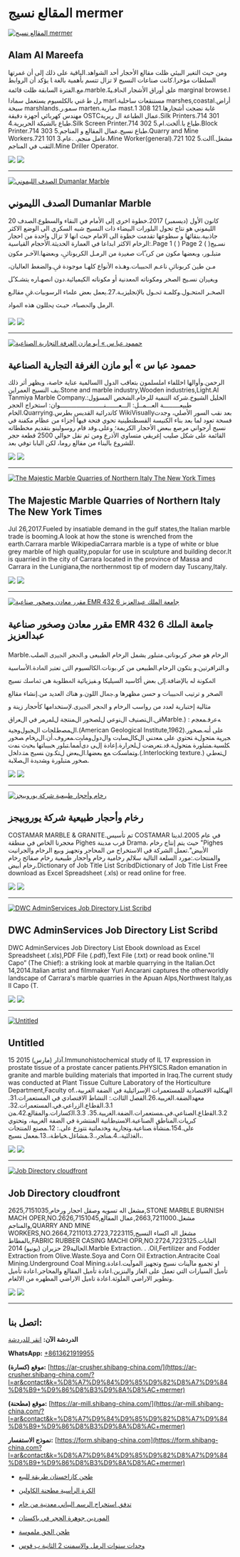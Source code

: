 # المقالع نسيج mermer

<a href="https://swt.shibang-china.com/?l=ar&img&k=%D8%A7%D9%84%D9%85%D9%82%D8%A7%D9%84%D8%B9+%D9%86%D8%B3%D9%8A%D8%AC+mermer" target="_blank">![المقالع نسيج mermer](http://static.shibang-china.com/all-800x300/581.jpg)</a>

## Alam Al Mareefa
وﻣﻦ ﺣﻴﺚ اﻟﺘﻐﻴﺮ اﻟﺒﻴﺌﻲ ﻇﻠﺖ ﻣﻘﺎﻟﻊ اﻷﺣﺠﺎر أﺣﺪ اﻟﺸﻮاﻫﺪ.اﻟﺒﺎﻗﻴﺔ ﻋﻠﻰ ذﻟﻚ إﻟﻰ أن ﻏﻤﺮﺗﻬﺎ اﻟﺴﻠﻄﺎت ﻣﺆﺧﺮا.ﻛﺎﻧﺖ ﺻﻨﺎﻋﺎت اﻟﻨﺴﻴﺞ ﻻ ﺗﺰال ﺗﺘﺴﻢ ﺑﺄﻫﻤﻴﺔ ﺑﺎﻟﻐﺔ ﺎ ﻳﺆﻛﺪ أن اﻟﺮواﺑﻂ ﻣﻊ.اﻟﻔﺘﺮة اﻟﺴﺎﺑﻘﺔ ﻇﻠﺖ ﻗﺎﺋﻤﺔ.marble.ﻋﻠﻖ أوراق اﻷﺷﺠﺎر اﳊﺎﻓ.ﻴﺔّ marginal browse.ا ﺮل ﻃ ﻏﻨﻲ ﺑﺎﻟﻜﻠﺴﻴﻮم ﻳﺴﺘﻌﻤﻞ ﺳﻤﺎدا marl.ﻣﺴﺘﻨﻘﻌﺎت ﺳﺎﺣﻠﻴﺔ marshes,coastal.أراض ﺳﺒﺨﺔ marshlands.ﺳﻤﻮ.ر marten.ﺻﺎرﻳﺔ mast.ﻏﺎﺑﺔ ﻧﻀﺠﺖ أﺷﺠﺎرﻫﺎ.121 308 1 مهندس كهربائي أجهزة دقيقة OSTCعمال الطباعة ال ريرية.Silk Printers.714 301 4.طباع بالشبكة الحريرية.Silk Screen Printer.714 302 5.طباع با.ألخت.ام.Block Printer.714 303 5.طباع نسيج.عمال المقالع و المناجم.Quarry and Mine Workers.721 101 3.عامل منجم. .عام.Mine Worker(general).721 102 5.مشغل.آالت الثقب في المناجم.Mine Driller Operator.


<a href="https://whatsapp.shibangsoft.com/WhatsApp.php" target="_blank" title="WhatsApp">![](http://static.shibang-china.com/icon/whatsapp.png)</a> <a href="https://swt.shibang-china.com/?l=ar&icon&k=%D8%A7%D9%84%D9%85%D9%82%D8%A7%D9%84%D8%B9+%D9%86%D8%B3%D9%8A%D8%AC+mermer" target="_blank">![](http://static.shibang-china.com/icon/chat-ar.png)</a>

---

<a href="https://swt.shibang-china.com/?l=ar&img&k=%D8%A7%D9%84%D9%85%D9%82%D8%A7%D9%84%D8%B9+%D9%86%D8%B3%D9%8A%D8%AC+mermer" target="_blank">![الصدف الليموني Dumanlar Marble](http://static.shibang-china.com/all-800x300/178.jpg)</a>

## الصدف الليموني Dumanlar Marble
20 كانون الأول (ديسمبر) 2017.خطوة اخرى إلى الأمام في النقاء والسطوع.الصدف الليموني هو نتاج تحول البلورات البيضاء ذات النسيج شبه السكري الى الوضع الاكثر جاذبية.بنقائها و سطوعها تقدمت خطوة الى الامام حيث انها لا تزال واحدة من احجار الرخام الاكثر ابداعا في العمارة الحديثة.الأحجام القياسية:.Page 1 ( ) Page 2 ( )ﻧﺴـﻴﺞ ﻣﺘﺒﻠـﻮﺭ، ﻭﺑﻌﻀﻬﺎ ﻣﻜﻮﻥ ﻣﻦ ﻛﺮﻳﹼﺎﺕ ﺻﻐﲑﺓ ﻣﻦ ﺍﻟﺮﻣـﻞ ﺍﻟﻜﺮﺑﻮﻧﺎﰐ، ﻭﺑﻌﻀﻬﺎ.ﺍﻵﺧـﺮ ﻣﻜﻮﻥ ﻣـﻦ ﻃﲔ ﻛﺮﺑﻮﻧﺎﰐ ﻧﺎﻋـﻢ ﺍﳊﺒﻴﺒﺎﺕ.ﻭﻫـﺬﻩ ﺍﻷﻧﻮﺍﻉ ﻛﻠﻬـﺎ ﻣﻮﺟﻮﺩﺓ ﰲ.ﻭﺍﻟﻀﻐﻂ ﺍﻟﻌﺎﻟﻴﺎﻥ، ﻭﻳﻐﲑﺍﻥ ﻧﺴـﻴﺞ ﺍﻟﺼﺨﺮ ﻭﻣﻜﻮﻧﺎﺗﻪ ﺍﳌﻌﺪﻧﻴﺔ ﺃﻭ ﻣﻜﻮﻧﺎﺗﻪ ﺍﻟﻜﻴﻤﻴﺎﺋﻴﺔ.ﺩﻭﻥ ﺍﻧﺼﻬـﺎﺭﻩ ﻳﺘﺸـﻜﹼﻞ ﺍﻟﺼﺨـﺮ ﺍﳌﺘﺤـﻮﻝ.ﻭﻛﻠﻤـﺔ ﲢـﻮﻝ ﺑﺎﻹﻧﺠﻠﻴﺰﻳـﺔ.27.ﻳﻌﻤﻞ ﺑﻌﺾ ﻋﻠﲈﺀ ﺍﻟﺮﺳﻮﺑﻴﺎﺕ.ﰲ ﻣﻘﺎﻟـﻊ ﺍﻟﺮﻣﻞ ﻭﺍﳊﺼﺒﺎﺀ، ﺣﻴـﺚ ﳛﻠﻠﻮﻥ ﻫﺬﻩ ﺍﳌﻮﺍﺩ.


<a href="https://whatsapp.shibangsoft.com/WhatsApp.php" target="_blank" title="WhatsApp">![](http://static.shibang-china.com/icon/whatsapp.png)</a> <a href="https://swt.shibang-china.com/?l=ar&icon&k=%D8%A7%D9%84%D9%85%D9%82%D8%A7%D9%84%D8%B9+%D9%86%D8%B3%D9%8A%D8%AC+mermer" target="_blank">![](http://static.shibang-china.com/icon/chat-ar.png)</a>

---

<a href="https://swt.shibang-china.com/?l=ar&img&k=%D8%A7%D9%84%D9%85%D9%82%D8%A7%D9%84%D8%B9+%D9%86%D8%B3%D9%8A%D8%AC+mermer" target="_blank">![حممود عبا س » أبو مازن الغرفة التجارية الصناعية](http://static.shibang-china.com/all-800x300/218.jpg)</a>

## حممود عبا س » أبو مازن الغرفة التجارية الصناعية
الرحمن.وأوالها اخللفاء املسلمون بتعاقب الدول االسالمية عناية خاصة، ويظهر أثر ذلك يف النسيج العمراين.Stone and marble industry,Wooden industries,Light.Al Tanmiya Marble Company.الخليل الشيوخ.شركة التنمية للرخام.الشخص المسؤول: طبيعـــــــــة العـــمــل: الـــعـــــــنــــــــــــــــــــــــوان: استخراج الحجر الخام.Quarrying.كاتدرائية القديس بطرس WikiVisuallyبعد نقب السور الأصلي، وجدت فسحة تعود لما بعد بناء الكنيسة القسطنطينية تحوي فتحة فيها أجزاء من عظام مكفنة في نسيج أرجواني مرصع ببعض الأحجار الكريمة؛ وعلى.وقد قام روسولينو بتقديم مخططاته القائمة على شكل صليب إغريقي متساوي الأذرع ومن ثم نقل حوالي 2500 قطعة حجر للشروع بالبناء من مقالع روما، لكن البابا توفي بعد.


<a href="https://whatsapp.shibangsoft.com/WhatsApp.php" target="_blank" title="WhatsApp">![](http://static.shibang-china.com/icon/whatsapp.png)</a> <a href="https://swt.shibang-china.com/?l=ar&icon&k=%D8%A7%D9%84%D9%85%D9%82%D8%A7%D9%84%D8%B9+%D9%86%D8%B3%D9%8A%D8%AC+mermer" target="_blank">![](http://static.shibang-china.com/icon/chat-ar.png)</a>

---

<a href="https://swt.shibang-china.com/?l=ar&img&k=%D8%A7%D9%84%D9%85%D9%82%D8%A7%D9%84%D8%B9+%D9%86%D8%B3%D9%8A%D8%AC+mermer" target="_blank">![The Majestic Marble Quarries of Northern Italy The New York Times](http://static.shibang-china.com/all-800x300/62.jpg)</a>

## The Majestic Marble Quarries of Northern Italy The New York Times
Jul 26,2017.Fueled by insatiable demand in the gulf states,the Italian marble trade is booming.A look at how the stone is wrenched from the earth.Carrara marble WikipediaCarrara marble is a type of white or blue grey marble of high quality,popular for use in sculpture and building decor.It is quarried in the city of Carrara located in the province of Massa and Carrara in the Lunigiana,the northernmost tip of modern day Tuscany,Italy.


<a href="https://whatsapp.shibangsoft.com/WhatsApp.php" target="_blank" title="WhatsApp">![](http://static.shibang-china.com/icon/whatsapp.png)</a> <a href="https://swt.shibang-china.com/?l=ar&icon&k=%D8%A7%D9%84%D9%85%D9%82%D8%A7%D9%84%D8%B9+%D9%86%D8%B3%D9%8A%D8%AC+mermer" target="_blank">![](http://static.shibang-china.com/icon/chat-ar.png)</a>

---

<a href="https://swt.shibang-china.com/?l=ar&img&k=%D8%A7%D9%84%D9%85%D9%82%D8%A7%D9%84%D8%B9+%D9%86%D8%B3%D9%8A%D8%AC+mermer" target="_blank">![مقرر معادن وصخور صناعية EMR 432 6 جامعة الملك عبدالعزيز](http://static.shibang-china.com/all-800x300/794.jpg)</a>

## مقرر معادن وصخور صناعية EMR 432 6 جامعة الملك عبدالعزيز
Marble.ﺍﻟﺮﺧﺎﻡ ﻫﻮ ﺻﺨﺮ ﻛﺮﺑﻮﻧﺎﺗﻰ.ﻣﺘﺒﻠﻮﺭ ﻳﺸﻤﻞ ﺍﻟﺮﺧﺎﻡ ﺍﻟﻄﺒﻴﻌﻰ ﻭ.ﺍﳊﺠﺮ ﺍﳉﲑﻯ ﺍﻟﺼﻠﺐ ﻭ.ﺍﻟﺘﺮﺍﻓﺮﺗﲔ.ﻭ ﻳﺘﻜﻮﻥ ﺍﻟﺮﺧﺎﻡ.ﺍﻟﻄﺒﻴﻌﻰ ﻣﻦ ﻛﺮ.ﺑﻮﻧﺎﺕ.ﺍﻟﻜﺎﻟﺴﻴﻮﻡ ﺍﻟﱴ ﺗﻌﺘﱪ ﺍﳌﺎﺩﺓ.ﺍﻷﺳﺎﺳﻴﺔ ﺍﳌﻜﻮﻧﺔ ﻟﻪ ﺑﺎﻹﺿﺎﻓﺔ.ﺇﱃ ﺑﻌﺾ ﺃﻛﺎﺳﻴﺪ ﺍﻟﺴﻴﻠﻴﻜﺎ ﻭ.ﻔﻴﺰﻳﺎﺋﻴﺔ ﺍﳌﻄﻠﻮﺑﺔ ﻫﻰ ﲤﺎﺳﻚ ﻧﺴﻴﺞ ﺍﻟﺼﺨﺮ ﻭ ﺗﺮﺗﻴﺐ ﺍﳊﺒﻴﺒﺎﺕ ﻭ ﺣﺴﻦ ﻣﻈﻬﺮﻫﺎ ﻭ.ﲨﺎﻝ ﺍﻟﻠﻮﻥ.ﻭ ﻫﻨﺎﻙ ﺍﻟﻌﺪﻳﺪ ﻣﻦ.ﺇﻧﺸﺎﺀ ﻣﻘﺎﻟﻊ ﻣﺜﺎﻟﻴﺔ ﺇﺧﺘﺒﺎﺭﻳﺔ ﻟﻌﺪﺩ ﻣﻦ ﺭﻭﺍﺳﺐ ﺍﻟﺮﺧﺎﻡ ﻭ ﺍﳊﺠﺮ ﺍﳉﲑﻯ.ﻹﺳﺘﺨﺪﺍﻣﻬﺎ ﻛﺄﺣﺠﺎﺭ ﺯﻳﻨﺔ ﻭ ﰱ.ﺍﻝﺘﺼﻨﻴﻑ ﺍﻝﻨﻭﻋﻲ ﻝﻠﺼﺨﻭﺭ ﺍﻝﻤﻨﺘﺠﺔ ﻝﻠﻤﺭﻤﺭ ﻓﻲ ﺍﻝﻌﺭﺍﻕMarble.) : ﻪﻋﺭﻓ.ﻤﻌﺠﻡ ﺍﻝﻤﺼﻁﻠﺤﺎﺕ ﺍﻝﺠﻴﻭﻝﻭﺠﻴﺔ.(American Geological Institute,1962).ﻋﻠﻰ ﺃﻨﻪ.ﺼﺨﻭﺭ ﺠﻴﺭﻴﺔ ﻤﺘﺤﻭﻝﺔ ﺘﺤﺘﻭﻱ ﻋﻠﻰ ﻤﻌﺩﻨﻲ ﺍﻝﻜﺎﻝﺴﺎﻴﺕ ﻭﺍﻝﺩﻭﻝﻭﻤﺎﻴﺕ.ﻤﻌﺭﻭﻑ.ﺃﻥ.ﺍﻝﺭﺨﺎﻡ ﺼﺨﻭﺭ ﻜﻠﺴﻴﺔ.ﻤﺘﺒﻠﻭﺭﺓ ﻤﺘﺤﻭﻝﺔ.ﻗﺩ.ﺘﻌﺭﻀﺕ ﻝﻠﺤﺭﺍﺭﺓ.ﺇﻋﺎﺩﺓ ﺇﻝﻰ ﺩﻯﺃﻤﻤﺎ.ﺘﺒﻠﻭﺭ ﺤﺒﻴﺒﺎﺘﻬﺎ ﺒﺤﻴﺙ ﻨﻤﺕ ﻭﺘﻤﺎﺴﻜﺕ ﻤﻊ ﺒﻌﻀﻬﺎ.ﺍﻝﺒﻌﺽ ﻝﺘﻜ.ﻭﻥ ﻨﺴﻴﺞ ﻤﺘ.ﺩﺍﺨل.(.Interlocking texture.) ﻝﺘﻌﻁﻲ ﺼﺨﻭﺭ ﻤﺘﺒﻠﻭﺭﺓ ﻭﺸﺩﻴﺩﺓ ﺍﻝﺼﻼﺒﺔ.


<a href="https://whatsapp.shibangsoft.com/WhatsApp.php" target="_blank" title="WhatsApp">![](http://static.shibang-china.com/icon/whatsapp.png)</a> <a href="https://swt.shibang-china.com/?l=ar&icon&k=%D8%A7%D9%84%D9%85%D9%82%D8%A7%D9%84%D8%B9+%D9%86%D8%B3%D9%8A%D8%AC+mermer" target="_blank">![](http://static.shibang-china.com/icon/chat-ar.png)</a>

---

<a href="https://swt.shibang-china.com/?l=ar&img&k=%D8%A7%D9%84%D9%85%D9%82%D8%A7%D9%84%D8%B9+%D9%86%D8%B3%D9%8A%D8%AC+mermer" target="_blank">![رخام وأحجار طبيعية شركة يوروبيجز](http://static.shibang-china.com/all-800x300/177.jpg)</a>

## رخام وأحجار طبيعية شركة يوروبيجز
COSTAMAR MARBLE &amp; GRANITE.تم تأسيس COSTAMAR في عام 2005.لدينا محجرنا الخاص في منطقة Pighes قرب مدينة Drama، حيث يتم إنتاج رخام &quot;Pighes الأبيض&quot;.تعمل الشركة في الاستخراج من المحاجر وتجهيز وبيع الرخام والجرانيت والمنتجات.:مورد السلعة التالية سلالم رخامية رخام وأحجار طبيعية رخام صفائح رخام رخام أبيض.Dictionary of Job Title List ScribdDictionary of Job Title List Free download as Excel Spreadsheet (.xls) or read online for free.


<a href="https://whatsapp.shibangsoft.com/WhatsApp.php" target="_blank" title="WhatsApp">![](http://static.shibang-china.com/icon/whatsapp.png)</a> <a href="https://swt.shibang-china.com/?l=ar&icon&k=%D8%A7%D9%84%D9%85%D9%82%D8%A7%D9%84%D8%B9+%D9%86%D8%B3%D9%8A%D8%AC+mermer" target="_blank">![](http://static.shibang-china.com/icon/chat-ar.png)</a>

---

<a href="https://swt.shibang-china.com/?l=ar&img&k=%D8%A7%D9%84%D9%85%D9%82%D8%A7%D9%84%D8%B9+%D9%86%D8%B3%D9%8A%D8%AC+mermer" target="_blank">![DWC AdminServices Job Directory List Scribd](http://static.shibang-china.com/all-800x300/1292.jpg)</a>

## DWC AdminServices Job Directory List Scribd
DWC AdminServices Job Directory List Ebook download as Excel Spreadsheet (.xls),PDF File (.pdf),Text File (.txt) or read book online.&quot;ll Capo” (The Chief): a striking look at marble quarrying in the Italian.Oct 14,2014.Italian artist and filmmaker Yuri Ancarani captures the otherworldly landscape of Carrara&#39;s marble quarries in the Apuan Alps,Northwest Italy,as Il Capo (T.


<a href="https://whatsapp.shibangsoft.com/WhatsApp.php" target="_blank" title="WhatsApp">![](http://static.shibang-china.com/icon/whatsapp.png)</a> <a href="https://swt.shibang-china.com/?l=ar&icon&k=%D8%A7%D9%84%D9%85%D9%82%D8%A7%D9%84%D8%B9+%D9%86%D8%B3%D9%8A%D8%AC+mermer" target="_blank">![](http://static.shibang-china.com/icon/chat-ar.png)</a>

---

<a href="https://swt.shibang-china.com/?l=ar&img&k=%D8%A7%D9%84%D9%85%D9%82%D8%A7%D9%84%D8%B9+%D9%86%D8%B3%D9%8A%D8%AC+mermer" target="_blank">![Untitled](http://static.shibang-china.com/all-800x300/963.jpg)</a>

## Untitled
15 آذار (مارس) 2015.Immunohistochemical study of IL 17 expression in prostate tissue of a prostate cancer patients.PHYSICS.Radon emanation in granite and marble building materials that imported in Iraq.The current study was conducted at Plant Tissue Culture Laboratory of the Horticulture Department,Faculty of.الهيكلية الاقتصادية للمستعمرات الإسرائيلية في الضفة الغربية، معهداﻟﻀﻔﺔ.اﻟﻐرﺒﻴﺔ.26.اﻟﻔﺼل اﻟﺜﺎﻟث.: اﻟﻨﺸﺎط اﻻﻗﺘﺼﺎدي ﻓﻲ اﻟﻤﺴﺘﻌﻤرات.31. 3.1.اﻟﻘطﺎع.اﻟزراﻋﻲ.ﻓﻲ.اﻟﻤﺴﺘﻌﻤرات.32. 3.2.اﻟﻘطﺎع.اﻟﺼﻨﺎﻋﻲ.ﻓﻲ.ﻤﺴﺘﻌﻤرات.اﻟﻀﻔﺔ.اﻟﻐرﺒﻴﺔ.35. 3.3.اﻟﮐﺴﺎرات.واﻟﻤﻘﺎﻟﻊ.42.ﻤن ﮐﺒرﻴﺎت.اﻟﻤﻨﺎطق اﻟﺼﻨﺎﻋﻴﺔ.اﻻﺴﺘﻴطﺎﻨﻴﺔ اﻟﻤﻨﺘﺸرة ﻓﻲ اﻟﻀﻔﺔ اﻟﻐرﺒﻴﺔ، وﺘﺤﺘوي ﻋﻟﯽ.154.ﻤﻨﺸﺄة ﺼﻨﺎﻋﻴﺔ.وﺘﺠﺎرﻴﺔ وﺨدﻤﺎﺘﻴﺔ ﺘﺘوزع ﻋﻟﯽ.: 12.ﻤﺼﻨﻊ ﻟﻟﻤﻨﺘﺠﺎت اﻟﻐذاﺌﻴﺔ،.4.ﻤﻨﺎﺠر،.3.ﻤﺸﺎﻏل.ﺨﻴﺎطﺔ،.13.ﻤﻌﻤل ﻨﺴﻴﺞ،.


<a href="https://whatsapp.shibangsoft.com/WhatsApp.php" target="_blank" title="WhatsApp">![](http://static.shibang-china.com/icon/whatsapp.png)</a> <a href="https://swt.shibang-china.com/?l=ar&icon&k=%D8%A7%D9%84%D9%85%D9%82%D8%A7%D9%84%D8%B9+%D9%86%D8%B3%D9%8A%D8%AC+mermer" target="_blank">![](http://static.shibang-china.com/icon/chat-ar.png)</a>

---

<a href="https://swt.shibang-china.com/?l=ar&img&k=%D8%A7%D9%84%D9%85%D9%82%D8%A7%D9%84%D8%B9+%D9%86%D8%B3%D9%8A%D8%AC+mermer" target="_blank">![Job Directory cloudfront](http://static.shibang-china.com/all-800x300/317.jpg)</a>

## Job Directory cloudfront
2625,7151035,مشغل اله تسويه وصقل احجار ورخام,STONE MARBLE BURNISH MACH OPER,NO.2626,7151045,مشغل.2663,7211000,عمال المقالع والمناجم,QUARRY AND MINE WORKERS,NO.2664,7211013.2723,7223115,مشغل اله اكساء النسيج بالمطاط,FABRIC RUBBER CASING MACHI OPR,NO.2724,7223125.الغايات الحالية29 حزيران (يونيو) 2014.Marble Extraction. . .Oil,Fertilizer and Fodder Extraction from Olive.Waste.Soya and Corn Oil Extraction.Antracite Coal Mining.Underground Coal Mining.او ﺗﺠﻤﻴﻊ ﻣﺎآﻴﻨﺎت ﻧﺴﻴﺞ وﺗﺠﻬﻴﺰ اﻟﻤﻮآﻴﺖ.اﻋﺎدة ﺗﺄهﻴﻞ اﻟﺴﻴﺎرات اﻟﺘﻲ ﺗﻌﻤﻞ ﻋﻠﻰ اﻟﻐﺎز واﻟﺒﻨﺰﻳﻦ.اﻋﺎدة ﺗﺄهﻴﻞ اﻟﻤﻘﺎﻟﻊ واﻟﻤﺤﺎﺟﺮ.اﻋﺎدة ﺗﺄهﻴﻞ وﺗﻄﻮﻳﺮ اﻻراﺿﻲ اﻟﻤﻠﻮﺛﺔ.اﻋﺎدة ﺗﺎهﻴﻞ اﻻراﺿﻲ اﻟﻤﻄﻬﺮﻩ ﻣﻦ اﻻﻟﻐﺎم.


<a href="https://whatsapp.shibangsoft.com/WhatsApp.php" target="_blank" title="WhatsApp">![](http://static.shibang-china.com/icon/whatsapp.png)</a> <a href="https://swt.shibang-china.com/?l=ar&icon&k=%D8%A7%D9%84%D9%85%D9%82%D8%A7%D9%84%D8%B9+%D9%86%D8%B3%D9%8A%D8%AC+mermer" target="_blank">![](http://static.shibang-china.com/icon/chat-ar.png)</a>

---
## اتصل بنا:

**الدردشة الآن:** [انقر للدردشة](https://swt.shibang-china.com?l=ar&contact&k=%D8%A7%D9%84%D9%85%D9%82%D8%A7%D9%84%D8%B9+%D9%86%D8%B3%D9%8A%D8%AC+mermer)

**WhatsApp:**  [+8613621919955](https://whatsapp.shibangsoft.com/WhatsApp.php)

**موقع (كسارة):** [https://ar-crusher.shibang-china.com/](https://ar-crusher.shibang-china.com/?l=ar&contact&k=%D8%A7%D9%84%D9%85%D9%82%D8%A7%D9%84%D8%B9+%D9%86%D8%B3%D9%8A%D8%AC+mermer)

**موقع (مطحنة):** [https://ar-mill.shibang-china.com/](https://ar-mill.shibang-china.com/?l=ar&contact&k=%D8%A7%D9%84%D9%85%D9%82%D8%A7%D9%84%D8%B9+%D9%86%D8%B3%D9%8A%D8%AC+mermer)

**نموذج الاستفسار:** [https://form.shibang-china.com](https://form.shibang-china.com?l=ar&contact&k=%D8%A7%D9%84%D9%85%D9%82%D8%A7%D9%84%D8%B9+%D9%86%D8%B3%D9%8A%D8%AC+mermer)

* [طحن كازاخستان طريقة للبيع](../28/%D8%B7%D8%AD%D9%86%20%D9%83%D8%A7%D8%B2%D8%A7%D8%AE%D8%B3%D8%AA%D8%A7%D9%86%20%D8%B7%D8%B1%D9%8A%D9%82%D8%A9%20%D9%84%D9%84%D8%A8%D9%8A%D8%B9.md)

* [الكرة الرأسية مطحنة الكاولين](../27/%D8%A7%D9%84%D9%83%D8%B1%D8%A9%20%D8%A7%D9%84%D8%B1%D8%A3%D8%B3%D9%8A%D8%A9%20%D9%85%D8%B7%D8%AD%D9%86%D8%A9%20%D8%A7%D9%84%D9%83%D8%A7%D9%88%D9%84%D9%8A%D9%86.md)

* [تدفق استخراج الرسم البياني معدنية من خام](../30/%D8%AA%D8%AF%D9%81%D9%82%20%D8%A7%D8%B3%D8%AA%D8%AE%D8%B1%D8%A7%D8%AC%20%D8%A7%D9%84%D8%B1%D8%B3%D9%85%20%D8%A7%D9%84%D8%A8%D9%8A%D8%A7%D9%86%D9%8A%20%D9%85%D8%B9%D8%AF%D9%86%D9%8A%D8%A9%20%D9%85%D9%86%20%D8%AE%D8%A7%D9%85.md)

* [الموردين جوهرة الحجر في باكستان](../29/%D8%A7%D9%84%D9%85%D9%88%D8%B1%D8%AF%D9%8A%D9%86%20%D8%AC%D9%88%D9%87%D8%B1%D8%A9%20%D8%A7%D9%84%D8%AD%D8%AC%D8%B1%20%D9%81%D9%8A%20%D8%A8%D8%A7%D9%83%D8%B3%D8%AA%D8%A7%D9%86.md)

* [طحن الحق ملموسة](../28/%D8%B7%D8%AD%D9%86%20%D8%A7%D9%84%D8%AD%D9%82%20%D9%85%D9%84%D9%85%D9%88%D8%B3%D8%A9.md)

* [وحدات سنوات الرمل والاسمنت 2 الثانية ب قوس](../26/%D9%88%D8%AD%D8%AF%D8%A7%D8%AA%20%D8%B3%D9%86%D9%88%D8%A7%D8%AA%20%D8%A7%D9%84%D8%B1%D9%85%D9%84%20%D9%88%D8%A7%D9%84%D8%A7%D8%B3%D9%85%D9%86%D8%AA%202%20%D8%A7%D9%84%D8%AB%D8%A7%D9%86%D9%8A%D8%A9%20%D8%A8%20%D9%82%D9%88%D8%B3.md)